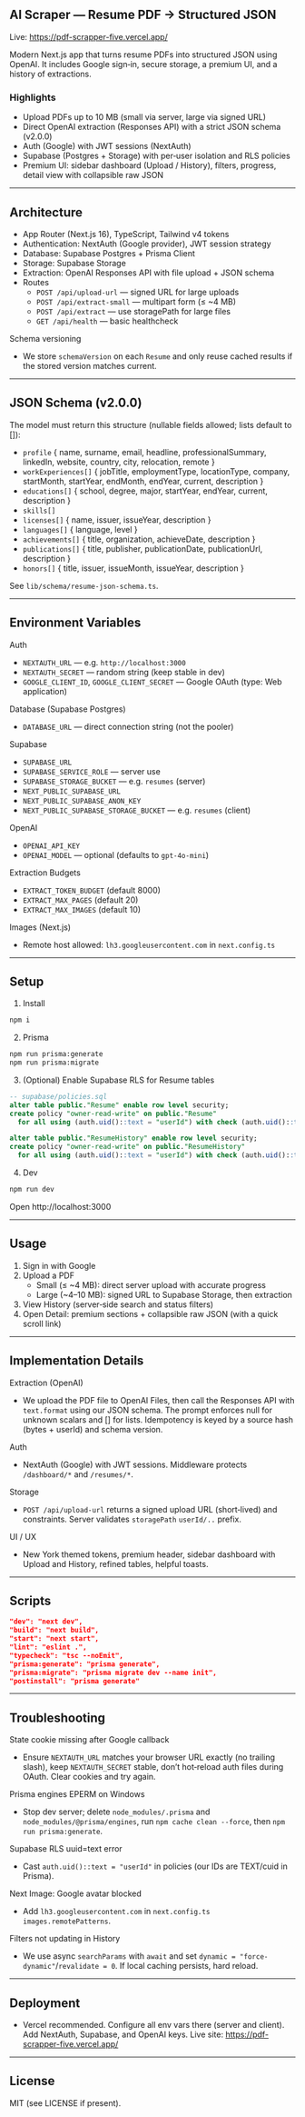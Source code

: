 ## AI Scraper — Resume PDF → Structured JSON

Live: https://pdf-scrapper-five.vercel.app/

Modern Next.js app that turns resume PDFs into structured JSON using OpenAI. It includes Google sign‑in, secure storage, a premium UI, and a history of extractions.

### Highlights
- Upload PDFs up to 10 MB (small via server, large via signed URL)
- Direct OpenAI extraction (Responses API) with a strict JSON schema (v2.0.0)
- Auth (Google) with JWT sessions (NextAuth)
- Supabase (Postgres + Storage) with per‑user isolation and RLS policies
- Premium UI: sidebar dashboard (Upload / History), filters, progress, detail view with collapsible raw JSON

---

## Architecture

- App Router (Next.js 16), TypeScript, Tailwind v4 tokens
- Authentication: NextAuth (Google provider), JWT session strategy
- Database: Supabase Postgres + Prisma Client
- Storage: Supabase Storage
- Extraction: OpenAI Responses API with file upload + JSON schema
- Routes
  - `POST /api/upload-url` — signed URL for large uploads
  - `POST /api/extract-small` — multipart form (≤ ~4 MB)
  - `POST /api/extract` — use storagePath for large files
  - `GET /api/health` — basic healthcheck

Schema versioning
- We store `schemaVersion` on each `Resume` and only reuse cached results if the stored version matches current.

---

## JSON Schema (v2.0.0)

The model must return this structure (nullable fields allowed; lists default to []):

- `profile` { name, surname, email, headline, professionalSummary, linkedIn, website, country, city, relocation, remote }
- `workExperiences[]` { jobTitle, employmentType, locationType, company, startMonth, startYear, endMonth, endYear, current, description }
- `educations[]` { school, degree, major, startYear, endYear, current, description }
- `skills[]`
- `licenses[]` { name, issuer, issueYear, description }
- `languages[]` { language, level }
- `achievements[]` { title, organization, achieveDate, description }
- `publications[]` { title, publisher, publicationDate, publicationUrl, description }
- `honors[]` { title, issuer, issueMonth, issueYear, description }

See `lib/schema/resume-json-schema.ts`.

---

## Environment Variables

Auth
- `NEXTAUTH_URL` — e.g. `http://localhost:3000`
- `NEXTAUTH_SECRET` — random string (keep stable in dev)
- `GOOGLE_CLIENT_ID`, `GOOGLE_CLIENT_SECRET` — Google OAuth (type: Web application)

Database (Supabase Postgres)
- `DATABASE_URL` — direct connection string (not the pooler)

Supabase
- `SUPABASE_URL`
- `SUPABASE_SERVICE_ROLE` — server use
- `SUPABASE_STORAGE_BUCKET` — e.g. `resumes` (server)
- `NEXT_PUBLIC_SUPABASE_URL`
- `NEXT_PUBLIC_SUPABASE_ANON_KEY`
- `NEXT_PUBLIC_SUPABASE_STORAGE_BUCKET` — e.g. `resumes` (client)

OpenAI
- `OPENAI_API_KEY`
- `OPENAI_MODEL` — optional (defaults to `gpt-4o-mini`)

Extraction Budgets
- `EXTRACT_TOKEN_BUDGET` (default 8000)
- `EXTRACT_MAX_PAGES` (default 20)
- `EXTRACT_MAX_IMAGES` (default 10)

Images (Next.js)
- Remote host allowed: `lh3.googleusercontent.com` in `next.config.ts`

---

## Setup

1) Install
```bash
npm i
```

2) Prisma
```bash
npm run prisma:generate
npm run prisma:migrate
```

3) (Optional) Enable Supabase RLS for Resume tables
```sql
-- supabase/policies.sql
alter table public."Resume" enable row level security;
create policy "owner-read-write" on public."Resume"
  for all using (auth.uid()::text = "userId") with check (auth.uid()::text = "userId");

alter table public."ResumeHistory" enable row level security;
create policy "owner-read-write" on public."ResumeHistory"
  for all using (auth.uid()::text = "userId") with check (auth.uid()::text = "userId");
```

4) Dev
```bash
npm run dev
```
Open http://localhost:3000

---

## Usage

1) Sign in with Google
2) Upload a PDF
   - Small (≤ ~4 MB): direct server upload with accurate progress
   - Large (~4–10 MB): signed URL to Supabase Storage, then extraction
3) View History (server‑side search and status filters)
4) Open Detail: premium sections + collapsible raw JSON (with a quick scroll link)

---

## Implementation Details

Extraction (OpenAI)
- We upload the PDF file to OpenAI Files, then call the Responses API with `text.format` using our JSON schema. The prompt enforces null for unknown scalars and [] for lists. Idempotency is keyed by a source hash (bytes + userId) and schema version.

Auth
- NextAuth (Google) with JWT sessions. Middleware protects `/dashboard/*` and `/resumes/*`.

Storage
- `POST /api/upload-url` returns a signed upload URL (short‑lived) and constraints. Server validates `storagePath` `userId/..` prefix.

UI / UX
- New York themed tokens, premium header, sidebar dashboard with Upload and History, refined tables, helpful toasts.

---

## Scripts

```json
"dev": "next dev",
"build": "next build",
"start": "next start",
"lint": "eslint .",
"typecheck": "tsc --noEmit",
"prisma:generate": "prisma generate",
"prisma:migrate": "prisma migrate dev --name init",
"postinstall": "prisma generate"
```

---

## Troubleshooting

State cookie missing after Google callback
- Ensure `NEXTAUTH_URL` matches your browser URL exactly (no trailing slash), keep `NEXTAUTH_SECRET` stable, don’t hot‑reload auth files during OAuth. Clear cookies and try again.

Prisma engines EPERM on Windows
- Stop dev server; delete `node_modules/.prisma` and `node_modules/@prisma/engines`, run `npm cache clean --force`, then `npm run prisma:generate`.

Supabase RLS uuid=text error
- Cast `auth.uid()::text = "userId"` in policies (our IDs are TEXT/cuid in Prisma).

Next Image: Google avatar blocked
- Add `lh3.googleusercontent.com` in `next.config.ts` `images.remotePatterns`.

Filters not updating in History
- We use async `searchParams` with `await` and set `dynamic = "force-dynamic"`/`revalidate = 0`. If local caching persists, hard reload.

---

## Deployment

- Vercel recommended. Configure all env vars there (server and client). Add NextAuth, Supabase, and OpenAI keys. Live site: https://pdf-scrapper-five.vercel.app/

---

## License

MIT (see LICENSE if present).
